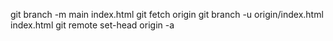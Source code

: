 git branch -m main index.html
git fetch origin
git branch -u origin/index.html index.html
git remote set-head origin -a
